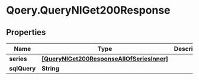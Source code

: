 # Qoery.QueryNlGet200Response

## Properties

Name | Type | Description | Notes
------------ | ------------- | ------------- | -------------
**series** | [**[QueryNlGet200ResponseAllOfSeriesInner]**](QueryNlGet200ResponseAllOfSeriesInner.md) |  | 
**sqlQuery** | **String** |  | 


